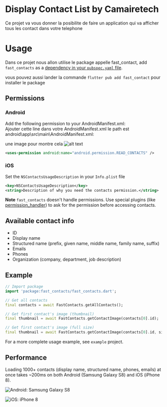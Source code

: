 # Display Contact List by Camairetech




Ce projet va vous donner la posibilite de faire un application qui va afficher tous les contact dans votre telephone 

# Usage

Dans ce projet nous allon utilise le package appelle fast_contact, add `fast_contacts` as a [dependency in your `pubspec.yaml` file](https://flutter.io/platform-plugins/).

vous pouvez aussi lander la commande `flutter pub add fast_contact` pour installer le package 

## Permissions  
### Android  
Add the following permission to your AndroidManifest.xml:  
Ajouter cette line dans votre  AndroidManifest.xml le path est android\app\src\main\AndroidManifest.xml:  


une image pour montre cela 
![alt text](https://github.com/[username]/[reponame]/blob/[branch]/image.jpg?raw=true)

```xml  
<uses-permission android:name="android.permission.READ_CONTACTS" />  
```

### iOS
Set the `NSContactsUsageDescription` in your `Info.plist` file  
  
```xml  
<key>NSContactsUsageDescription</key>  
<string>Description of why you need the contacts permission.</string>  
```  

**Note**
`fast_contacts` doesn't handle permissions. Use special plugins (like [permission_handler](https://pub.dartlang.org/packages/permission_handler)) to ask for the permission before accessing contacts.

## Available contact info

- ID
- Display name
- Structured name (prefix, given name, middle name, family name, suffix)
- Emails
- Phones
- Organization (company, department, job description)

## Example

```dart
// Import package  
import 'package:fast_contacts/fast_contacts.dart';  

// Get all contacts
final contacts = await FastContacts.getAllContacts();

// Get first contact's image (thumbnail)
final thumbnail = await FastContacts.getContactImage(contacts[0].id);

// Get first contact's image (full size)
final thumbnail = await FastContacts.getContactImage(contacts[0].id, size: ContactImageSize.fullSize);
```

For a more complete usage example, see `example` project.

## Performance

Loading 1000+ contacts (display name, structured name, phones, emails) at once takes ~200ms on both Android (Samsung Galaxy S8) and iOS (iPhone 8).

![Android: Samsung Galaxy S8](doc/images/android_screenshot.png)

![iOS: iPhone 8](doc/images/ios_screenshot.png)